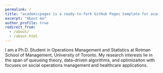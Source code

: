 ```yaml
---
permalink: /
title: "academicpages is a ready-to-fork GitHub Pages template for academic personal websites"
excerpt: "About me"
author_profile: true
redirect_from: 
  - /about/
  - /about.html
---
```


I am a Ph.D. Student in Operations Management and Statistics at Rotman School of Management, University of Toronto. My research interests lie in the span of queueing theory, data-driven algorithms, and optimizaiton with focuses on social operations management and healthcare applications. 